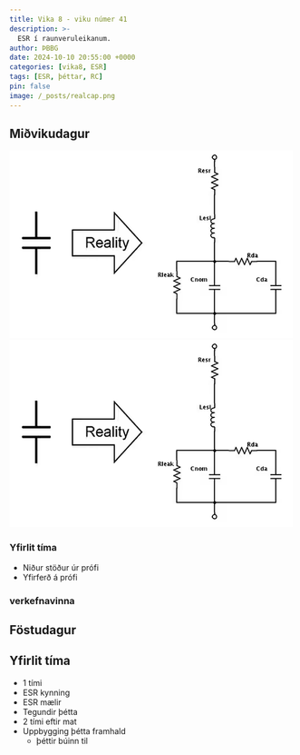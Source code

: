 ```yaml
---
title: Vika 8 - viku númer 41
description: >-
  ESR í raunveruleikanum.
author: ÞBBG
date: 2024-10-10 20:55:00 +0000
categories: [vika8, ESR]
tags: [ESR, þéttar, RC]
pin: false
image: /_posts/realcap.png
---
```


## Miðvikudagur

![alt text](/_posts/realcap.png)
![alt text](/_posts/realcap.png)

### Yfirlit tíma

- Niður stöður úr prófi
- Yfirferð á prófi

### verkefnavinna


## Föstudagur

## Yfirlit tíma
- 1 tími
- ESR kynning
- ESR mælir
- Tegundir þétta
- 2 tími eftir mat
- Uppbygging þétta framhald
  - þéttir búinn til 

